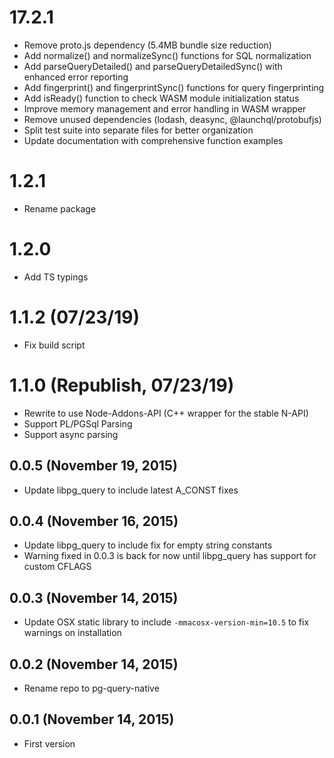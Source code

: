 # 17.2.1
* Remove proto.js dependency (5.4MB bundle size reduction)
* Add normalize() and normalizeSync() functions for SQL normalization
* Add parseQueryDetailed() and parseQueryDetailedSync() with enhanced error reporting
* Add fingerprint() and fingerprintSync() functions for query fingerprinting
* Add isReady() function to check WASM module initialization status
* Improve memory management and error handling in WASM wrapper
* Remove unused dependencies (lodash, deasync, @launchql/protobufjs)
* Split test suite into separate files for better organization
* Update documentation with comprehensive function examples

# 1.2.1
* Rename package

# 1.2.0
* Add TS typings

# 1.1.2 (07/23/19)
* Fix build script

# 1.1.0 (Republish, 07/23/19)
* Rewrite to use Node-Addons-API (C++ wrapper for the stable N-API)
* Support PL/PGSql Parsing
* Support async parsing

## 0.0.5 (November 19, 2015)
* Update libpg_query to include latest A_CONST fixes

## 0.0.4 (November 16, 2015)
* Update libpg_query to include fix for empty string constants
* Warning fixed in 0.0.3 is back for now until libpg_query has support for custom CFLAGS

## 0.0.3 (November 14, 2015)
* Update OSX static library to include `-mmacosx-version-min=10.5` to fix warnings on installation

## 0.0.2 (November 14, 2015)
* Rename repo to pg-query-native

## 0.0.1 (November 14, 2015)
* First version
